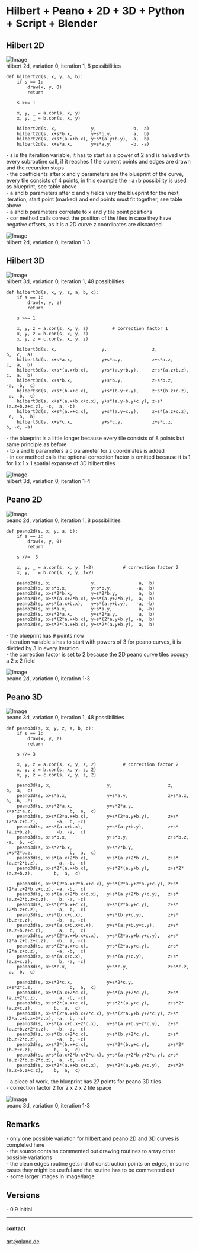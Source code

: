 # **Hilbert + Peano + 2D + 3D + Python + Script + Blender**

## **Hilbert 2D**

![Image](images/hilbert2d_var0.png)  
hilbert 2d, variation 0, iteration 1, 8 possibilities

```
def hilbert2d(s, x, y, a, b):
    if s == 1:
        draw(x, y, 0)
        return

    s >>= 1

    x, y, _ = a.cor(s, x, y)           
    x, y, _ = b.cor(s, x, y)

    hilbert2d(s, x,             y,              b,  a)
    hilbert2d(s, x+s*b.x,       y+s*b.y,        a,  b)
    hilbert2d(s, x+s*(a.x+b.x), y+s*(a.y+b.y),  a,  b)
    hilbert2d(s, x+s*a.x,       y+s*a.y,       -b, -a)
```

\- s is the iteration variable, it has to start as a power of 2 and is halved with every subroutine call, if it reaches 1 the current points and edges are drawn and the recursion stops  
\- the coefficients after x and y parameters are the blueprint of the curve, every tile consists of 4 points, in this example the +a+b possibility is used as blueprint, see table above  
\- a and b parameters after x and y fields vary the blueprint for the next iteration, start point (marked) and end points must fit together, see table above  
\- a and b parameters correlate to x and y tile point positions  
\- cor method calls correct the position of the tiles in case they have negative offsets, as it is a 2D curve z coordinates are discarded

![Image](images/hilbert2d_1_4r.png)  
hilbert 2d, variation 0, iteration 1-3

## **Hilbert 3D**

![Image](images/hilbert3d_var0.png)  
hilbert 3d, variation 0, iteration 1, 48 possibilities

```
def hilbert3d(s, x, y, z, a, b, c):
    if s == 1:
        draw(x, y, z)
        return

    s >>= 1
    
    x, y, z = a.cor(s, x, y, z)         # correction factor 1
    x, y, z = b.cor(s, x, y, z)
    x, y, z = c.cor(s, x, y, z)

    hilbert3d(s, x,                 y,                 z,                  b,  c,  a)
    hilbert3d(s, x+s*a.x,           y+s*a.y,           z+s*a.z,            c,  a,  b)
    hilbert3d(s, x+s*(a.x+b.x),     y+s*(a.y+b.y),     z+s*(a.z+b.z),      c,  a,  b)
    hilbert3d(s, x+s*b.x,           y+s*b.y,           z+s*b.z,           -a, -b,  c)
    hilbert3d(s, x+s*(b.x+c.x),     y+s*(b.y+c.y),     z+s*(b.z+c.z),     -a, -b,  c)
    hilbert3d(s, x+s*(a.x+b.x+c.x), y+s*(a.y+b.y+c.y), z+s*(a.z+b.z+c.z), -c,  a, -b)
    hilbert3d(s, x+s*(a.x+c.x),     y+s*(a.y+c.y),     z+s*(a.z+c.z),     -c,  a, -b)
    hilbert3d(s, x+s*c.x,           y+s*c.y,           z+s*c.z,            b, -c, -a)
```

\- the blueprint is a little longer because every tile consists of 8 points but same principle as before  
\- to a and b parameters a c parameter for z coordinates is added  
\- in cor method calls the optional correction factor is omitted because it is 1 for 1 x 1 x 1 spatial expanse of 3D hilbert tiles

![Image](images/hilbert3d_1_4r.png)  
hilbert 3d, variation 0, iteration 1-4

## **Peano 2D**

![Image](images/peano2d_var0.png)  
peano 2d, variation 0, iteration 1, 8 possibilities

```
def peano2d(s, x, y, a, b):
    if s == 1:
        draw(x, y, 0)
        return

    s //=  3

    x, y, _ = a.cor(s, x, y, f=2)           # correction factor 2
    x, y, _ = b.cor(s, x, y, f=2)

    peano2d(s, x,               y,                a,  b)
    peano2d(s, x+s*b.x,         y+s*b.y,         -a,  b)
    peano2d(s, x+s*2*b.x,       y+s*2*b.y,        a,  b)
    peano2d(s, x+s*(a.x+2*b.x), y+s*(a.y+2*b.y),  a, -b)
    peano2d(s, x+s*(a.x+b.x),   y+s*(a.y+b.y),   -a, -b)
    peano2d(s, x+s*a.x,         y+s*a.y,          a, -b)
    peano2d(s, x+s*2*a.x,       y+s*2*a.y,        a,  b)
    peano2d(s, x+s*(2*a.x+b.x), y+s*(2*a.y+b.y), -a,  b)
    peano2d(s, x+s*2*(a.x+b.x), y+s*2*(a.y+b.y),  a,  b)
```

\- the blueprint has 9 points now  
\- iteration variable s has to start with powers of 3 for peano curves, it is divided by 3 in every iteration  
\- the correction factor is set to 2 because the 2D peano curve tiles occupy a 2 x 2 field

![Image](images/peano2d_1_3r.png)  
peano 2d, variation 0, iteration 1-3

## **Peano 3D**

![Image](images/peano3d_var0.png)  
peano 3d, variation 0, iteration 1, 48 possibilities

```
def peano3d(s, x, y, z, a, b, c):
    if s == 1:
        draw(x, y, z)
        return

    s //= 3

    x, y, z = a.cor(s, x, y, z, 2)          # correction factor 2
    x, y, z = b.cor(s, x, y, z, 2)
    x, y, z = c.cor(s, x, y, z, 2)

    peano3d(s, x,                     y,                     z,                      b,  a,  c)
    peano3d(s, x+s*a.x,               y+s*a.y,               z+s*a.z,                a, -b, -c)
    peano3d(s, x+s*2*a.x,             y+s*2*a.y,             z+s*2*a.z,              b,  a,  c)
    peano3d(s, x+s*(2*a.x+b.x),       y+s*(2*a.y+b.y),       z+s*(2*a.z+b.z),       -a,  b, -c)
    peano3d(s, x+s*(a.x+b.x),         y+s*(a.y+b.y),         z+s*(a.z+b.z),         -b, -a,  c)
    peano3d(s, x+s*b.x,               y+s*b.y,               z+s*b.z,               -a,  b, -c)
    peano3d(s, x+s*2*b.x,             y+s*2*b.y,             z+s*2*b.z,              b,  a,  c)
    peano3d(s, x+s*(a.x+2*b.x),       y+s*(a.y+2*b.y),       z+s*(a.z+2*b.z),        a, -b, -c)
    peano3d(s, x+s*2*(a.x+b.x),       y+s*2*(a.y+b.y),       z+s*2*(a.z+b.z),        b,  a,  c)
    
    peano3d(s, x+s*(2*a.x+2*b.x+c.x), y+s*(2*a.y+2*b.y+c.y), z+s*(2*a.z+2*b.z+c.z), -a, -b,  c)
    peano3d(s, x+s*(a.x+2*b.x+c.x),   y+s*(a.y+2*b.y+c.y),   z+s*(a.z+2*b.z+c.z),    b, -a, -c)
    peano3d(s, x+s*(2*b.x+c.x),       y+s*(2*b.y+c.y),       z+s*(2*b.z+c.z),       -a, -b,  c)
    peano3d(s, x+s*(b.x+c.x),         y+s*(b.y+c.y),         z+s*(b.z+c.z),         -b,  a, -c)
    peano3d(s, x+s*(a.x+b.x+c.x),     y+s*(a.y+b.y+c.y),     z+s*(a.z+b.z+c.z),      a,  b,  c)
    peano3d(s, x+s*(2*a.x+b.x+c.x),   y+s*(2*a.y+b.y+c.y),   z+s*(2*a.z+b.z+c.z),   -b,  a, -c)
    peano3d(s, x+s*(2*a.x+c.x),       y+s*(2*a.y+c.y),       z+s*(2*a.z+c.z),       -a, -b,  c)
    peano3d(s, x+s*(a.x+c.x),         y+s*(a.y+c.y),         z+s*(a.z+c.z),          b, -a, -c)
    peano3d(s, x+s*c.x,               y+s*c.y,               z+s*c.z,               -a, -b,  c)

    peano3d(s, x+s*2*c.x,             y+s*2*c.y,             z+s*2*c.z,              b,  a,  c)
    peano3d(s, x+s*(a.x+2*c.x),       y+s*(a.y+2*c.y),       z+s*(a.z+2*c.z),        a, -b, -c)
    peano3d(s, x+s*2*(a.x+c.x),       y+s*2*(a.y+c.y),       z+s*2*(a.z+c.z),        b,  a,  c)
    peano3d(s, x+s*(2*a.x+b.x+2*c.x), y+s*(2*a.y+b.y+2*c.y), z+s*(2*a.z+b.z+2*c.z), -a,  b, -c)
    peano3d(s, x+s*(a.x+b.x+2*c.x),   y+s*(a.y+b.y+2*c.y),   z+s*(a.z+b.z+2*c.z),   -b, -a,  c)
    peano3d(s, x+s*(b.x+2*c.x),       y+s*(b.y+2*c.y),       z+s*(b.z+2*c.z),       -a,  b, -c)
    peano3d(s, x+s*2*(b.x+c.x),       y+s*2*(b.y+c.y),       z+s*2*(b.z+c.z),        b,  a,  c)
    peano3d(s, x+s*(a.x+2*b.x+2*c.x), y+s*(a.y+2*b.y+2*c.y), z+s*(a.z+2*b.z+2*c.z),  a, -b, -c)
    peano3d(s, x+s*2*(a.x+b.x+c.x),   y+s*2*(a.y+b.y+c.y),   z+s*2*(a.z+b.z+c.z),    b,  a,  c)
```

\- a piece of work, the blueprint has 27 points for peano 3D tiles  
\- correction factor 2 for 2 x 2 x 2 tile space 

![Image](images/peano3d_1_3r.png)  
peano 3d, variation 0, iteration 1-3

## **Remarks**
\- only one possible variation for hilbert and peano 2D and 3D curves is completed here  
\- the source contains commented out drawing routines to array other possible variations  
\- the clean edges routine gets rid of construction points on edges, in some cases they might be useful and the routine has to be commented out  
\- some larger images in image/large

## **Versions**
\- 0.9 initial  

---

#### contact
[qrt@qland.de](mailto:qrt@qland.de)
